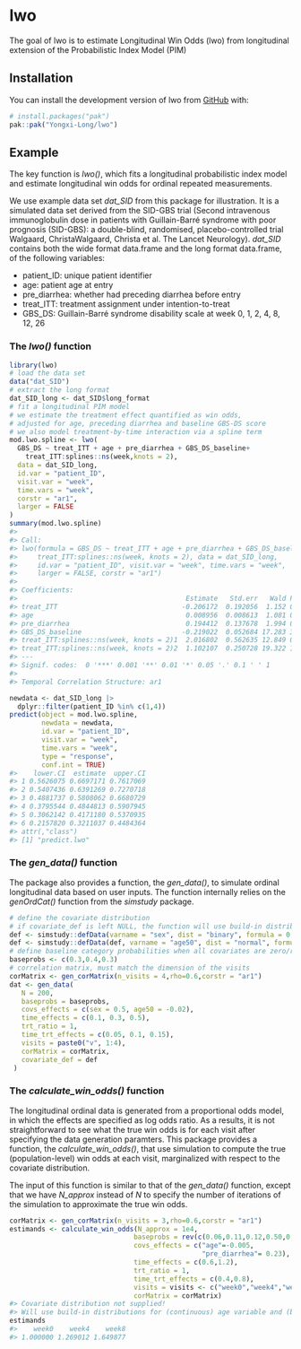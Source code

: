 
<!-- README.md is generated from README.Rmd. Please edit that file -->

# lwo

<!-- badges: start -->
<!-- badges: end -->

The goal of lwo is to estimate Longitudinal Win Odds (lwo) from
longitudinal extension of the Probabilistic Index Model (PIM)

## Installation

You can install the development version of lwo from
[GitHub](https://github.com/) with:

``` r
# install.packages("pak")
pak::pak("Yongxi-Long/lwo")
```

## Example

The key function is *lwo()*, which fits a longitudinal probabilistic
index model and estimate longitudinal win odds for ordinal repeated
measurements.

We use example data set *dat_SID* from this package for illustration. It
is a simulated data set derived from the SID-GBS trial (Second
intravenous immunoglobulin dose in patients with Guillain-Barré syndrome
with poor prognosis (SID-GBS): a double-blind, randomised,
placebo-controlled trial Walgaard, ChristaWalgaard, Christa et al. The
Lancet Neurology). *dat_SID* contains both the wide format data.frame
and the long format data.frame, of the following variables:

- patient_ID: unique patient identifier
- age: patient age at entry
- pre_diarrhea: whether had preceding diarrhea before entry
- treat_ITT: treatment assignment under intention-to-treat
- GBS_DS: Guillain-Barré syndrome disability scale at week 0, 1, 2, 4,
  8, 12, 26

### The *lwo()* function

``` r
library(lwo)
# load the data set
data("dat_SID")
# extract the long format
dat_SID_long <- dat_SID$long_format
# fit a longitudinal PIM model
# we estimate the treatment effect quantified as win odds,
# adjusted for age, preceding diarrhea and baseline GBS-DS score
# we also model treatment-by-time interaction via a spline term
mod.lwo.spline <- lwo(
  GBS_DS ~ treat_ITT + age + pre_diarrhea + GBS_DS_baseline+
    treat_ITT:splines::ns(week,knots = 2),
  data = dat_SID_long,
  id.var = "patient_ID",
  visit.var = "week",
  time.vars = "week",
  corstr = "ar1",
  larger = FALSE
)
summary(mod.lwo.spline)
#> 
#> Call:
#> lwo(formula = GBS_DS ~ treat_ITT + age + pre_diarrhea + GBS_DS_baseline + 
#>     treat_ITT:splines::ns(week, knots = 2), data = dat_SID_long, 
#>     id.var = "patient_ID", visit.var = "week", time.vars = "week", 
#>     larger = FALSE, corstr = "ar1")
#> 
#> Coefficients:
#>                                          Estimate   Std.err   Wald Pr(>|W|)    
#> treat_ITT                               -0.206172  0.192056  1.152 0.283048    
#> age                                      0.008956  0.008613  1.081 0.298407    
#> pre_diarrhea                             0.194412  0.137678  1.994 0.157926    
#> GBS_DS_baseline                         -0.219022  0.052684 17.283 3.22e-05 ***
#> treat_ITT:splines::ns(week, knots = 2)1  2.016802  0.562635 12.849 0.000338 ***
#> treat_ITT:splines::ns(week, knots = 2)2  1.102107  0.250728 19.322 1.10e-05 ***
#> ---
#> Signif. codes:  0 '***' 0.001 '**' 0.01 '*' 0.05 '.' 0.1 ' ' 1
#> 
#> Temporal Correlation Structure: ar1

newdata <- dat_SID_long |>
  dplyr::filter(patient_ID %in% c(1,4))
predict(object = mod.lwo.spline,
        newdata = newdata,
        id.var = "patient_ID",
        visit.var = "week",
        time.vars = "week",
        type = "response",
        conf.int = TRUE)
#>    lower.CI  estimate  upper.CI
#> 1 0.5626075 0.6697171 0.7617069
#> 2 0.5407436 0.6391269 0.7270718
#> 3 0.4881737 0.5808062 0.6680729
#> 4 0.3795544 0.4844813 0.5907945
#> 5 0.3062142 0.4171180 0.5370935
#> 6 0.2157820 0.3211037 0.4484364
#> attr(,"class")
#> [1] "predict.lwo"
```

### The *gen_data()* function

The package also provides a function, the *gen_data()*, to simulate
ordinal longitudinal data based on user inputs. The function internally
relies on the *genOrdCat()* function from the *simstudy* package.

``` r
# define the covariate distribution
# if covariate_def is left NULL, the function will use build-in distributions for (continuous) age variable and (binary) preceding diarrhea variable.
def <- simstudy::defData(varname = "sex", dist = "binary", formula = 0.5)
def <- simstudy::defData(def, varname = "age50", dist = "normal", formula = 0, variance = 100)
# define baseline category probabilities when all covariates are zero/reference values
baseprobs <- c(0.3,0.4,0.3)
# correlation matrix, must match the dimension of the visits
corMatrix <- gen_corMatrix(n_visits = 4,rho=0.6,corstr = "ar1")
dat <- gen_data(
   N = 200,
   baseprobs = baseprobs,
   covs_effects = c(sex = 0.5, age50 = -0.02),
   time_effects = c(0.1, 0.3, 0.5),
   trt_ratio = 1,
   time_trt_effects = c(0.05, 0.1, 0.15),
   visits = paste0("v", 1:4),
   corMatrix = corMatrix,
   covariate_def = def
 )
```

### The *calculate_win_odds()* function

The longitudinal ordinal data is generated from a proportional odds
model, in which the effects are specified as log odds ratio. As a
results, it is not straightforward to see what the true win odds is for
each visit after specifying the data generation paramters. This package
provides a function, the *calculate_win_odds()*, that use simulation to
compute the true (population-level) win odds at each visit, marginalized
with respect to the covariate distribution.

The input of this function is similar to that of the *gen_data()*
function, except that we have *N_approx* instead of *N* to specify the
number of iterations of the simulation to approximate the true win odds.

``` r
corMatrix <- gen_corMatrix(n_visits = 3,rho=0.6,corstr = "ar1")
estimands <- calculate_win_odds(N_approx = 1e4,
                               baseprobs = rev(c(0.06,0.11,0.12,0.50,0.21)),
                               covs_effects = c("age"=-0.005,
                                                "pre_diarrhea"= 0.23),
                               time_effects = c(0.6,1.2),
                               trt_ratio = 1,
                               time_trt_effects = c(0.4,0.8),
                               visits = visits <- c("week0","week4","week8"),
                               corMatrix = corMatrix)
#> Covariate distribution not supplied!
#> Will use build-in distributions for (continuous) age variable and (binary) preceding diarrhea variable.
estimands
#>    week0    week4    week8 
#> 1.000000 1.269012 1.649877
```

